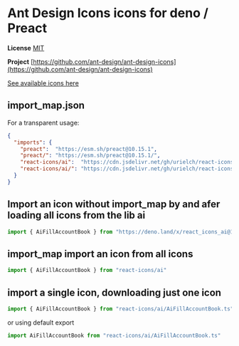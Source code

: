 # Ant Design Icons icons for deno / Preact

**License** [MIT](https://opensource.org/licenses/MIT)

**Project** [https://github.com/ant-design/ant-design-icons](https://github.com/ant-design/ant-design-icons)

[See available icons here](https://react-icons.deno.dev/ai)

## import_map.json

For a transparent usage:

```json
{
  "imports": {
    "preact":  "https://esm.sh/preact@10.15.1",
    "preact/": "https://esm.sh/preact@10.15.1/",
    "react-icons/ai":  "https://cdn.jsdelivr.net/gh/urielch/react-icons-ai@1.0.9/mod.ts",
    "react-icons/ai/": "https://cdn.jsdelivr.net/gh/urielch/react-icons-ai@1.0.9/ico/",
  }
}
```

## Import an icon without import_map by and afer loading all icons from the lib ai

```ts
import { AiFillAccountBook } from "https://deno.land/x/react_icons_ai@1.0.9/mod.ts"
```

## import_map import an icon from all icons

```ts
import { AiFillAccountBook } from "react-icons/ai"
```

## import a single icon, downloading just one icon

```ts
import { AiFillAccountBook } from "react-icons/ai/AiFillAccountBook.ts"
```

or using default export

```ts
import AiFillAccountBook from "react-icons/ai/AiFillAccountBook.ts"
```

